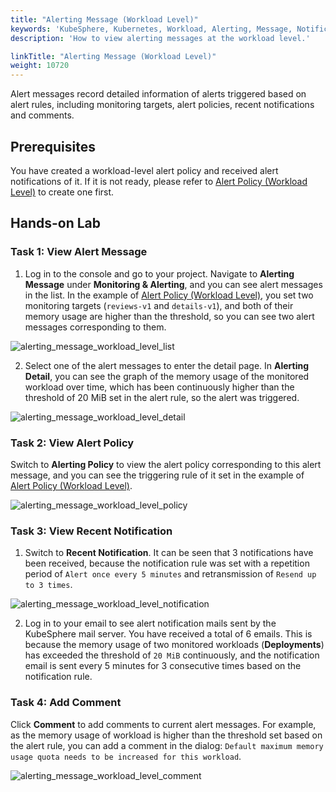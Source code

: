 ```yaml
---
title: "Alerting Message (Workload Level)"
keywords: 'KubeSphere, Kubernetes, Workload, Alerting, Message, Notification'
description: 'How to view alerting messages at the workload level.'

linkTitle: "Alerting Message (Workload Level)"
weight: 10720
---
```


Alert messages record detailed information of alerts triggered based on alert rules, including monitoring targets, alert policies, recent notifications and comments.

## Prerequisites

You have created a workload-level alert policy and received alert notifications of it. If it is not ready, please refer to [Alert Policy (Workload Level)](../alerting-policy/) to create one first.

## Hands-on Lab

### Task 1: View Alert Message

1. Log in to the console and go to your project. Navigate to **Alerting Message** under **Monitoring & Alerting**, and you can see alert messages in the list. In the example of [Alert Policy (Workload Level)](../alerting-policy/), you set two monitoring targets (`reviews-v1` and `details-v1`), and both of their memory usage are higher than the threshold, so you can see two alert messages corresponding to them.

![alerting_message_workload_level_list](/images/docs/alerting/alerting_message_workload_level_list.png)

2. Select one of the alert messages to enter the detail page. In **Alerting Detail**, you can see the graph of the memory usage of the monitored workload over time, which has been continuously higher than the threshold of 20 MiB set in the alert rule, so the alert was triggered.

![alerting_message_workload_level_detail](/images/docs/alerting/alerting_message_workload_level_detail.png)

### Task 2: View Alert Policy

Switch to **Alerting Policy** to view the alert policy corresponding to this alert message, and you can see the triggering rule of it set in the example of [Alert Policy (Workload Level)](../alerting-policy/).

![alerting_message_workload_level_policy](/images/docs/alerting/alerting_message_workload_level_policy.png)

### Task 3: View Recent Notification

1. Switch to **Recent Notification**. It can be seen that 3 notifications have been received, because the notification rule was set with a repetition period of `Alert once every 5 minutes` and retransmission of `Resend up to 3 times`.

![alerting_message_workload_level_notification](/images/docs/alerting/alerting_message_workload_level_notification.png)

2. Log in to your email to see alert notification mails sent by the KubeSphere mail server. You have received a total of 6 emails. This is because the memory usage of two monitored workloads (**Deployments**) has exceeded the threshold of `20 MiB` continuously, and the notification email is sent every 5 minutes for 3 consecutive times based on the notification rule.

### Task 4: Add Comment

Click **Comment** to add comments to current alert messages. For example, as the memory usage of workload is higher than the threshold set based on the alert rule, you can add a comment in the dialog: `Default maximum memory usage quota needs to be increased for this workload`.

![alerting_message_workload_level_comment](/images/docs/alerting/alerting_message_workload_level_comment.png)
